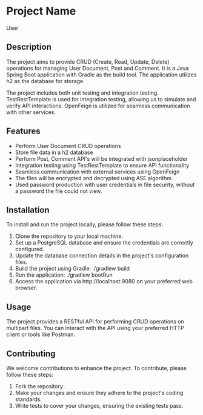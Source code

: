 # Project Name 

User

## Description

The project aims to provide CRUD (Create, Read, Update, Delete) operations for managing User Document, Post and Comment. It is a Java Spring Boot application with Gradle as the build tool. The application utilizes h2 as the database for storage. 

The project includes both unit testing and integration testing. TestRestTemplate is used for integration testing, allowing us to simulate and verify API interactions. OpenFeign is utilized for seamless communication with other services.

## Features

- Perform User Document CRUD operations
- Store file data in a h2 database
- Perform Post, Comment API's wiil be integrated with jsonplaceholder
- Integration testing using TestRestTemplate to ensure API functionality
- Seamless communication with external services using OpenFeign
- The files will be encrypted and decrypted using ASE algorithm.
- Used password production with user credentials in file security, without a password the file could not view.

## Installation

To install and run the project locally, please follow these steps:

1. Clone the repository to your local machine.
2. Set up a PostgreSQL database and ensure the credentials are correctly configured.
3. Update the database connection details in the project's configuration files.
4. Build the project using Gradle: ./gradlew build
5. Run the application: ./gradlew bootRun
6. Access the application via http://localhost:9080 on your preferred web browser.

## Usage

The project provides a RESTful API for performing CRUD operations on multipart files. You can interact with the API using your preferred HTTP client or tools like Postman.

## Contributing

We welcome contributions to enhance the project. To contribute, please follow these steps:

1. Fork the repository .
2. Make your changes and ensure they adhere to the project's coding standards.
3. Write tests to cover your changes, ensuring the existing tests pass.


